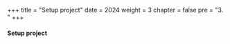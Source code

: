 +++
title = "Setup project"
date = 2024
weight = 3
chapter = false
pre = "3. "
+++

#### Setup project